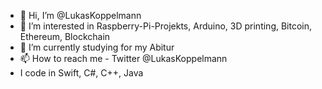 - 👋 Hi, I’m @LukasKoppelmann
- 👀 I’m interested in Raspberry-Pi-Projekts, Arduino, 3D printing, Bitcoin, Ethereum, Blockchain
- 🌱 I’m currently studying for my Abitur
- 📫 How to reach me - Twitter @LukasKoppelmann
- I code in Swift, C#, C++, Java

<!---
LukasKoppelmann/LukasKoppelmann is a ✨ special ✨ repository because its `README.md` (this file) appears on your GitHub profile.
You can click the Preview link to take a look at your changes.
--->
